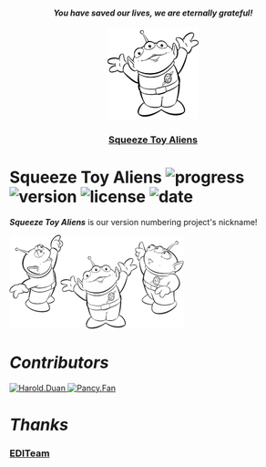 <h4 align="center"><i><b> You have saved our lives, we are eternally grateful! </b></i></h4>
<p align="center">
  <a href="https://github.com/EDITeam/sbo_dev.error"><img src="/static/image/SqueezeToyAliensI.png" width="160" alt="Squeeze Toy Alien's logo" /></a>
</p>
<h3 align="center"><a href="https://github.com/EDITeam/sbo_dev.error">Squeeze Toy Aliens</a></h3>

# **Squeeze Toy Aliens** ![progress](http://progressed.io/bar/1?title=done) ![version](https://img.shields.io/badge/version-0.0.1-blue.svg?cacheSeconds=2592000) ![license](https://img.shields.io/badge/license-MIT-green.svg) ![date](https://img.shields.io/date/1555933200.svg)

***Squeeze Toy Aliens*** is our version numbering project's nickname!

![](/static/image/SqueezeToyAliensII.png)

# ***Contributors***
<a href="https://github.com/EDITeam/versionnumbering/graphs/contributors">
  <img src="https://avatars2.githubusercontent.com/u/16353458?s=400&v=4" width="70" alt="Harold.Duan" />
  <img src="https://avatars3.githubusercontent.com/u/4202696?s=400&v=4" width="70" alt="Pancy.Fan" />
</a>

# ***Thanks***
<h3 align="left">
  <a href="https://github.com/EDITeam">EDITeam</a>
</h3>